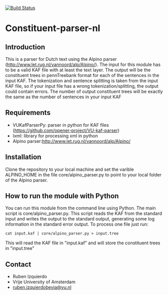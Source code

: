 [![Build Status](https://drone.io/github.com/opener-project/constituent-parser-nl/status.png)](https://drone.io/github.com/opener-project/constituent-parser-nl/latest)

Constituent-parser-nl
=======

Introduction
------------

This is a parser for Dutch text using the Alpino parser (http://www.let.rug.nl/vannoord/alp/Alpino/). The input for this module has to be a valid
KAF file with at least the text layer. The output will be the constituent trees in pennTreebank format for each of the sentences in the input KAF.
The tokenization and sentence splitting is taken from the input KAF file, so if your input file has a wrong tokenization/splitting, the output could
contain errors. The number of output constituent trees will be exactly the same as the number of sentences in your input KAF

Requirements
-----------
* VUKafParserPy: parser in python for KAF files (https://github.com/opener-project/VU-kaf-parser)
* lxml: library for processing xml in python
* Alpino parser:http://www.let.rug.nl/vannoord/alp/Alpino/

Installation
-----------
Clone the repository to your local machine and set the varible ALPINO_HOME in the file core/alpino_parser.py
to point to your local folder of the Alpino parser.

How to run the module with Python
---------------------------------

You can run this module from the command line using Python. The main script is core/alpino_parser.py. This script reads the KAF from the standard input
and writes the output to the standard output, generating some log information in the standard error output. To process one file just run:
````shell
cat input.kaf | core/alpino_parser.py > input.tree
````

This will read the KAF file in "input.kaf" and will store the constituent trees in "input.tree"


Contact
------
* Ruben Izquierdo
* Vrije University of Amsterdam
* ruben.izquierdobevia@vu.nl
